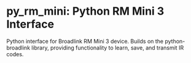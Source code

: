 # py_rm_mini: Python RM Mini 3 Interface

Python interface for Broadlink RM Mini 3 device.
Builds on the python-broadlink library, providing functionality to learn, save, and transmit IR codes.
